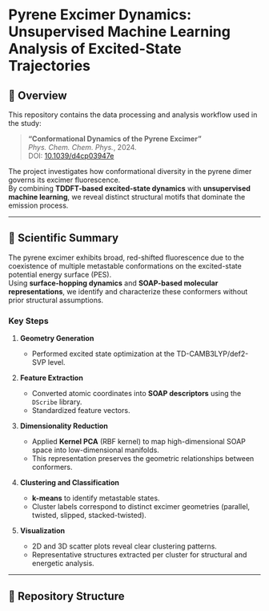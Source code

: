 # Pyrene Excimer Dynamics: Unsupervised Machine Learning Analysis of Excited-State Trajectories

## 📘 Overview
This repository contains the data processing and analysis workflow used in the study:

> **“Conformational Dynamics of the Pyrene Excimer”**  
> *Phys. Chem. Chem. Phys.*, 2024.  
> DOI: [10.1039/d4cp03947e](https://doi.org/10.1039/d4cp03947e)

The project investigates how conformational diversity in the pyrene dimer governs its excimer fluorescence.  
By combining **TDDFT-based excited-state dynamics** with **unsupervised machine learning**, we reveal distinct structural motifs that dominate the emission process.

---

## 🧠 Scientific Summary
The pyrene excimer exhibits broad, red-shifted fluorescence due to the coexistence of multiple metastable conformations on the excited-state potential energy surface (PES).  
Using **surface-hopping dynamics** and **SOAP-based molecular representations**, we identify and characterize these conformers without prior structural assumptions.

### Key Steps
1. **Geometry Generation**
   - Performed excited state optimization at the TD-CAMB3LYP/def2-SVP level.

2. **Feature Extraction**
   - Converted atomic coordinates into **SOAP descriptors** using the `DScribe` library.
   - Standardized feature vectors.

3. **Dimensionality Reduction**
   - Applied **Kernel PCA** (RBF kernel) to map high-dimensional SOAP space into low-dimensional manifolds.
   - This representation preserves the geometric relationships between conformers.

4. **Clustering and Classification**
   - **k-means** to identify metastable states.
   - Cluster labels correspond to distinct excimer geometries (parallel, twisted, slipped, stacked-twisted).

5. **Visualization**
   - 2D and 3D scatter plots reveal clear clustering patterns.
   - Representative structures extracted per cluster for structural and energetic analysis.

---

## 🧩 Repository Structure


